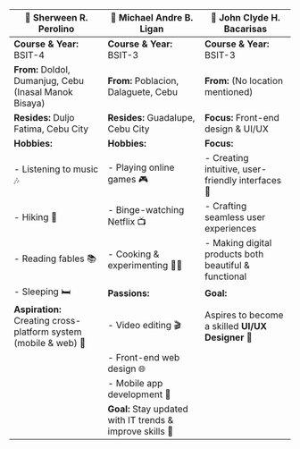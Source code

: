 | **👤 Sherween R. Perolino**                                 | **👤 Michael Andre B. Ligan**                               | **👤 John Clyde H. Bacarisas**                             |
|------------------------------------------------------------|------------------------------------------------------------|------------------------------------------------------------|
| **Course & Year:** BSIT-4                                   | **Course & Year:** BSIT-3                                   | **Course & Year:** BSIT-3                                   |
| **From:** Doldol, Dumanjug, Cebu (Inasal Manok Bisaya)      | **From:** Poblacion, Dalaguete, Cebu                       | **From:** (No location mentioned)                          |
| **Resides:** Duljo Fatima, Cebu City                        | **Resides:** Guadalupe, Cebu City                          | **Focus:** Front-end design & UI/UX                        |
| **Hobbies:**                                                | **Hobbies:**                                                | **Focus:**                                                 |
| - Listening to music 🎶                                     | - Playing online games 🎮                                   | - Creating intuitive, user-friendly interfaces 🎨           |
| - Hiking 🥾                                                 | - Binge-watching Netflix 📺                                 | - Crafting seamless user experiences                       |
| - Reading fables 📚                                         | - Cooking & experimenting 🍳🍴                               | - Making digital products both beautiful & functional      |
| - Sleeping 🛏️                                               | **Passions:**                                               | **Goal:**                                                   |
| **Aspiration:** Creating cross-platform system (mobile & web) 🎯 | - Video editing 🎬                                          | Aspires to become a skilled **UI/UX Designer** 🌟           |
|                                                            | - Front-end web design 🌐                                  |                                                            |
|                                                            | - Mobile app development 📱                                |                                                            |
|                                                            | **Goal:** Stay updated with IT trends & improve skills 🚀   |                                                            |
